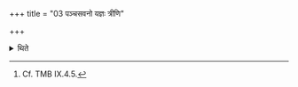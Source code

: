+++
title = "03 पञ्चसवनो यज्ञः त्रीणि"

+++

<details><summary>थिते</summary>

3b. Five liberation are offered in enkindleded fire.[^2]  

[^2]: Cf. TMB IX.4.5. 
</details>
